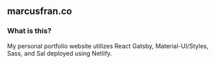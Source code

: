 ## marcusfran.co
### What is this?
My personal portfolio website utilizes React Gatsby, Material-UI/Styles, Sass, and Sal deployed using Netlify.
